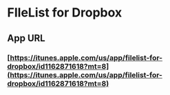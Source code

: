 # FIleList for Dropbox

## App URL
### [https://itunes.apple.com/us/app/filelist-for-dropbox/id1162871618?mt=8](https://itunes.apple.com/us/app/filelist-for-dropbox/id1162871618?mt=8)